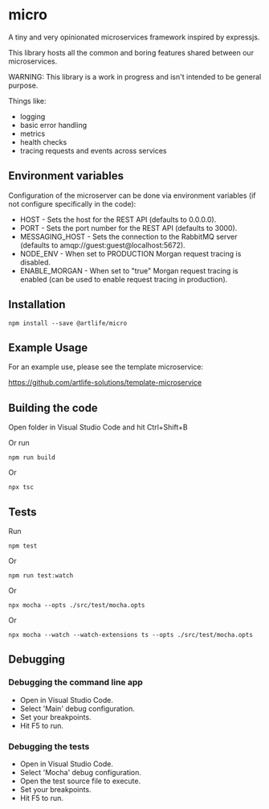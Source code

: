 # micro

A tiny and very opinionated microservices framework inspired by expressjs.

This library hosts all the common and boring features shared between our microservices.

WARNING: This library is a work in progress and isn't intended to be general purpose.

Things like:
- logging
- basic error handling
- metrics
- health checks
- tracing requests and events across services

## Environment variables

Configuration of the microserver can be done via environment variables (if not configure specifically in the code):

- HOST - Sets the host for the REST API (defaults to 0.0.0.0).
- PORT - Sets the port number for the REST API (defaults to 3000).
- MESSAGING_HOST - Sets the connection to the RabbitMQ server (defaults to amqp://guest:guest@localhost:5672).
- NODE_ENV - When set to PRODUCTION Morgan request tracing is disabled.
- ENABLE_MORGAN - When set to "true" Morgan request tracing is enabled (can be used to enable request tracing in production).

## Installation

    npm install --save @artlife/micro

## Example Usage

For an example use, please see the template microservice:

https://github.com/artlife-solutions/template-microservice

## Building the code

Open folder in Visual Studio Code and hit Ctrl+Shift+B

Or run

    npm run build

Or

    npx tsc

## Tests

Run

    npm test

Or 

    npm run test:watch

Or

    npx mocha --opts ./src/test/mocha.opts

Or 

    npx mocha --watch --watch-extensions ts --opts ./src/test/mocha.opts

## Debugging

### Debugging the command line app

- Open in Visual Studio Code.
- Select 'Main' debug configuration.
- Set your breakpoints.
- Hit F5 to run.

### Debugging the tests

- Open in Visual Studio Code.
- Select 'Mocha' debug configuration.
- Open the test source file to execute.
- Set your breakpoints.
- Hit F5 to run.

